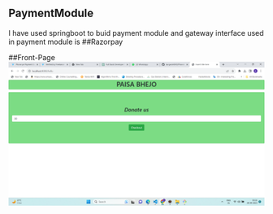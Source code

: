 ## PaymentModule
I have used springboot to buid payment module and gateway interface used in payment module is ##Razorpay

##Front-Page
![front-Page](https://github.com/durgesh4040/PaymentModule/blob/642da521b489982cfa389a4d3758df9fc1bc6ee5/src/main/resources/static/images/Screenshot%20(14).png)
